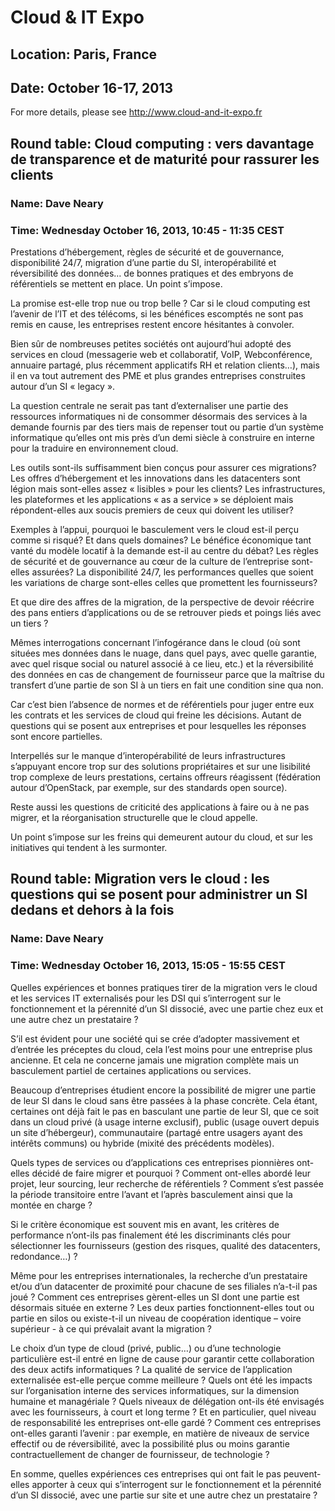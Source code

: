 # Cloud & IT Expo
## Location: Paris, France
## Date: October 16-17, 2013

For more details, please see <http://www.cloud-and-it-expo.fr>


## Round table: Cloud computing : vers davantage de transparence et de maturité pour rassurer les clients 
### Name: Dave Neary
### Time: Wednesday October 16, 2013, 10:45 - 11:35 CEST


Prestations d’hébergement, règles de sécurité et de gouvernance, disponibilité 24/7, migration d’une
partie du SI, interopérabilité et réversibilité des données… de bonnes pratiques et des embryons de
référentiels se mettent en place. Un point s’impose.

La promise est-elle trop nue ou trop belle ? Car si le cloud computing est l’avenir de l’IT et des
télécoms, si les bénéfices escomptés ne sont pas remis en cause, les entreprises restent encore
hésitantes à convoler.

Bien sûr de nombreuses petites sociétés ont aujourd’hui adopté des services en cloud (messagerie web
et collaboratif, VoIP, Webconférence, annuaire partagé, plus récemment applicatifs RH et relation
clients…), mais il en va tout autrement des PME et plus grandes entreprises construites autour d’un
SI « legacy ».

La question centrale ne serait pas tant d’externaliser une partie des ressources informatiques ni de
consommer désormais des services à la demande fournis par des tiers mais de repenser tout ou partie
d’un système informatique qu’elles ont mis près d’un demi siècle à construire en interne pour la
traduire en environnement cloud.

Les outils sont-ils suffisamment bien conçus pour assurer ces migrations?
Les offres d’hébergement et les innovations dans les datacenters sont légion mais sont-elles assez
« lisibles » pour les clients? Les infrastructures, les plateformes et les applications « as a
service » se déploient mais répondent-elles aux soucis premiers de ceux qui doivent les utiliser?

Exemples à l’appui, pourquoi le basculement vers le cloud est-il perçu comme si risqué?
Et dans quels domaines?
Le bénéfice économique tant vanté du modèle locatif à la demande est-il au centre du débat?
Les règles de sécurité et de gouvernance au cœur de la culture de l’entreprise sont-elles assurées?
La disponibilité 24/7, les performances quelles que soient les variations de charge sont-elles
celles que promettent les fournisseurs?

Et que dire des affres de la migration, de la perspective de devoir réécrire des pans entiers
d’applications ou de se retrouver pieds et poings liés avec un tiers ?

Mêmes interrogations concernant l’infogérance dans le cloud (où sont situées mes données dans le
nuage, dans quel pays, avec quelle garantie, avec quel risque social ou naturel associé à ce lieu,
etc.) et la réversibilité des données en cas de changement de fournisseur parce que la maîtrise du
transfert d’une partie de son SI à un tiers en fait une condition sine qua non.

Car c’est bien l’absence de normes et de référentiels pour juger entre eux les contrats et les
services de cloud qui freine les décisions. Autant de questions qui se posent aux entreprises et
pour lesquelles les réponses sont encore partielles.

Interpellés sur le manque d’interopérabilité de leurs infrastructures s’appuyant encore trop sur
des solutions propriétaires et sur une lisibilité trop complexe de leurs prestations, certains
offreurs réagissent (fédération autour d’OpenStack, par exemple, sur des standards open source).

Reste aussi les questions de criticité des applications à faire ou à ne pas migrer, et la
réorganisation structurelle que le cloud appelle.

Un point s’impose sur les freins qui demeurent autour du cloud, et sur les initiatives qui
tendent à les surmonter.


## Round table: Migration vers le cloud : les questions qui se posent pour administrer un SI dedans et dehors à la fois
### Name: Dave Neary
### Time: Wednesday October 16, 2013, 15:05 - 15:55 CEST

Quelles expériences et bonnes pratiques tirer de la migration vers le cloud et les services
IT externalisés pour les DSI qui s’interrogent sur le fonctionnement et la pérennité d’un
SI dissocié, avec une partie chez eux et une autre chez un prestataire ?


S’il est évident pour une société qui se crée d’adopter massivement et d’entrée les préceptes
du cloud, cela l’est moins pour une entreprise plus ancienne. Et cela ne concerne jamais une
migration complète mais un basculement partiel de certaines applications ou services.

Beaucoup d’entreprises étudient encore la possibilité de migrer une partie de leur SI dans
le cloud sans être passées à la phase concrète. Cela étant, certaines ont déjà fait le pas
en basculant une partie de leur SI, que ce soit dans un cloud privé (à usage interne exclusif),
public (usage ouvert depuis un site d’hébergeur), communautaire (partagé entre usagers ayant
des intérêts communs) ou hybride (mixité des précédents modèles).

Quels types de services ou d’applications ces entreprises pionnières ont-elles décidé de faire
migrer et pourquoi ?
Comment ont-elles abordé leur projet, leur sourcing, leur recherche de référentiels ?
Comment s’est passée la période transitoire entre l’avant et l’après basculement ainsi que la
montée en charge ?

Si le critère économique est souvent mis en avant, les critères de performance n’ont-ils pas
finalement été les discriminants clés pour sélectionner les fournisseurs (gestion des risques,
qualité des datacenters, redondance…) ?

Même pour les entreprises internationales, la recherche d’un prestataire et/ou d’un datacenter
de proximité pour chacune de ses filiales n’a-t-il pas joué ?
Comment ces entreprises gèrent-elles un SI dont une partie est désormais située en externe ?
Les deux parties fonctionnent-elles tout ou partie en silos ou existe-t-il un niveau de
coopération identique – voire supérieur - à ce qui prévalait avant la migration ?

Le choix d’un type de cloud (privé, public…) ou d’une technologie particulière est-il entré
en ligne de cause pour garantir cette collaboration des deux actifs informatiques ?
La qualité de service de l’application externalisée est-elle perçue comme meilleure ? Quels
ont été les impacts sur l’organisation interne des services informatiques, sur la dimension
humaine et managériale ?
Quels niveaux de délégation ont-ils été envisagés avec les fournisseurs, à court et long
terme ? Et en particulier, quel niveau de responsabilité les entreprises ont-elle gardé ?
Comment ces entreprises ont-elles garanti l’avenir : par exemple, en matière de niveaux de
service effectif ou de réversibilité, avec la possibilité plus ou moins garantie
contractuellement de changer de fournisseur, de technologie ?

En somme, quelles expériences ces entreprises qui ont fait le pas peuvent-elles apporter à
ceux qui s’interrogent sur le fonctionnement et la pérennité d’un SI dissocié, avec une
partie sur site et une autre chez un prestataire ?

